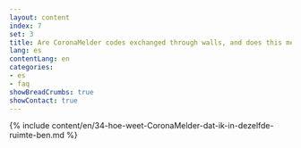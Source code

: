 ```yaml
---
layout: content
index: 7
set: 3
title: Are CoronaMelder codes exchanged through walls, and does this mean I can get a notification? 
lang: es
contentLang: en
categories:
- es
- faq
showBreadCrumbs: true
showContact: true
---
```

{% include content/en/34-hoe-weet-CoronaMelder-dat-ik-in-dezelfde-ruimte-ben.md %}
